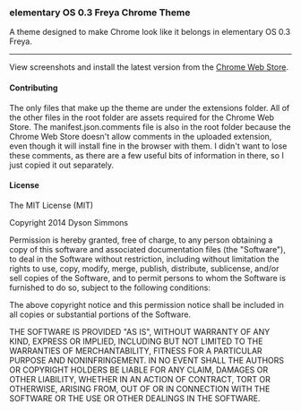 ### elementary OS 0.3 Freya Chrome Theme

A theme designed to make Chrome look like it belongs in elementary OS 0.3 Freya.

----

View screenshots and install the latest version from the [Chrome Web Store](https://chrome.google.com/webstore/detail/elementary-os-03-freya-ch/faohdknlfnjkeaphndahbpabllhaodnl).

#### Contributing

The only files that make up the theme are under the extensions folder. All of the other files in the root folder are assets required for the Chrome Web Store. The manifest.json.comments file is also in the root folder because the Chrome Web Store doesn't allow comments in the uploaded extension, even though it will install fine in the browser with them. I didn't want to lose these comments, as there are a few useful bits of information in there, so I just copied it out separately.

#### License

The MIT License (MIT)

Copyright 2014 Dyson Simmons

Permission is hereby granted, free of charge, to any person obtaining a copy of this software and associated documentation files (the "Software"), to deal in the Software without restriction, including without limitation the rights to use, copy, modify, merge, publish, distribute, sublicense, and/or sell copies of the Software, and to permit persons to whom the Software is furnished to do so, subject to the following conditions:

The above copyright notice and this permission notice shall be included in all copies or substantial portions of the Software.

THE SOFTWARE IS PROVIDED "AS IS", WITHOUT WARRANTY OF ANY KIND, EXPRESS OR IMPLIED, INCLUDING BUT NOT LIMITED TO THE WARRANTIES OF MERCHANTABILITY, FITNESS FOR A PARTICULAR PURPOSE AND NONINFRINGEMENT. IN NO EVENT SHALL THE AUTHORS OR COPYRIGHT HOLDERS BE LIABLE FOR ANY CLAIM, DAMAGES OR OTHER LIABILITY, WHETHER IN AN ACTION OF CONTRACT, TORT OR OTHERWISE, ARISING FROM, OUT OF OR IN CONNECTION WITH THE SOFTWARE OR THE USE OR OTHER DEALINGS IN THE SOFTWARE.
